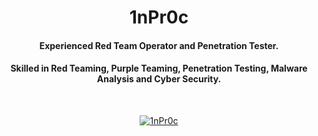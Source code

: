 <h1 align="center">1nPr0c</h1>
<h4 align="center">Experienced Red Team Operator and Penetration Tester.</h4>
<h4 align="center">Skilled in Red Teaming, Purple Teaming, Penetration Testing, Malware Analysis and Cyber Security.</h4>
<br>
<p align="center"> <a href="https://x.com/1nPr0c" target="blank"><img src="https://img.shields.io/twitter/follow/1nPr0c?logo=twitter&style=social" alt="1nPr0c" /></a> </p>
